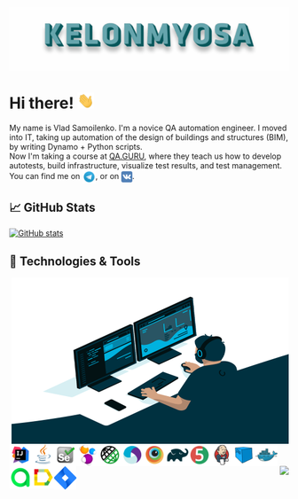 <img align="center" title="Header" alt="KELONMYOSA" src="assets/Header.gif" />

# Hi there! <img src="assets/wave.gif" width="30px">

My name is Vlad Samoilenko. I'm a novice QA automation engineer. I moved into IT, taking up automation of the design of buildings and structures (BIM), by writing Dynamo + Python scripts.   
Now I'm taking a course at [QA.GURU](https://qa.guru), where they teach us how to develop autotests, build infrastructure, visualize test results, and test management.  
You can find me on [<img src="assets/Telegram.svg" height="24px" align="center">](https://t.me/KELONMYOSA), or on [<img src="https://github.com/KELONMYOSA/KELONMYOSA/blob/main/assets/vk.svg" height="20px" align="center">](https://vk.com/kelonmyosa).

## &#x1f4c8; GitHub Stats
[![GitHub stats](https://github-readme-stats.vercel.app/api?username=KELONMYOSA&show_icons=true&theme=vue)](https://github.com/anuraghazra/github-readme-stats)

## 🔧 Technologies & Tools
<img align="right" alt="GIF" src="assets/code.gif" width="500" height="300" />

<p  align="left">
<img width="8%" align="left" title="IntelliJ IDEA" src="assets/Intelij_IDEA.svg">
<img width="8%" align="left" title="Java" src="assets/Java.svg">
<img width="8%" align="left" title="Selenium" src="assets/Selenium.svg">
<img width="8%" align="left" title="Selenide" src="assets/selenide-logo.svg ">
<img width="8%" align="left" title="Rest-Assured" src="assets/RESTAssured.svg">

<img width="8%" align="left" title="Appium" src="assets/Appium.svg">
<img width="8%" align="left" title="Browserstack" src="assets/Browserstack.svg">
<img width="8%" align="left" title="Gradle" src="assets/Gradle.svg">
<img width="8%" align="left" title="JUnit5" src="assets/junit5.svg">
<img width="8%" align="left" title="Jenkins" src="assets/Jenkins.svg">

<img width="8%" align="left" title="Selenoid" src="assets/selenoid.svg">
<img width="8%" align="left" title="Docker" src="assets/Docker.svg">
<img width="8%" align="left" title="Allure TestOps" src="assets/allureTestOPS.svg">
<img width="8%" align="left" title="Allure Report" src="assets/allureReport.svg">
<img width="8%" align="left" title="Jira" src="assets/Jira.svg">
</p>

<a>
<img align="right" src="https://komarev.com/ghpvc/?username=KELONMYOSA&color=003140">
</a>